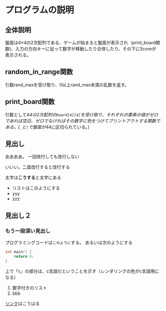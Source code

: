 # プログラムの説明

## 全体説明
盤面は4*4の2次配列である、ゲームが始まると盤面が表示され（print_board関数)、入力の方向キーに従って数字が移動したり合体したり、その下にScoreが表示される。


## random_in_range関数
引数rand_maxを受け取り、0以上rand_max未満の乱数を返す。

## print_board関数
引数として4*4の2次配列の`board[4][4]`を受け取り、それぞれの要素の値がゼロであれば空白、ゼロでなければその数字に色をつけてプリントアウトする関数である。(`_`と`|`で盤面が4*4に区切られている。)


## 見出し

ああああ。
一回改行しても改行しない

いいい。二度改行すると改行する

太字は**こうする**と太字にある

- リストはこのようにする
- yyy
- zzz


## 見出し２

### もう一段深い見出し

プログラミングコードは`このように`する。
あるいは次のようにする

```c
int main() {
    return 0;
}
```

上で「c」の部分は、c言語だということを示す（レンダリングの色がc言語用になる）


1. 数字付きのリスト
2. bbb

[リンク](https://www.google.com/)はこうはる
